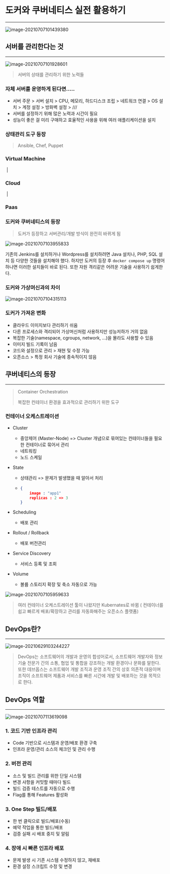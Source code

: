 # 도커와 쿠버네티스 실전 활용하기

---

![image-20210707101439380](도커와_쿠버네티스_실전_활용하기.assets/image-20210707101439380.png)

## 서버를 관리한다는 것

---

![image-20210707101928601](도커와_쿠버네티스_실전_활용하기.assets/image-20210707101928601.png)

> 서버의 상태를 관리하기 위한 노력들



### 자체 서버를 운영하게 된다면.....

* 서버 주문 > 서버 설치  > CPU, 메모리, 하드디스크 조립 > 네트워크 연결 > OS 설치 > 계정 설정 > 방화벽 설정 > ///
* 서버를 설정하기 위해 많은 노력과 시간이 필요
* 성능이 좋은 걸 미리 구매하고 효율적인 사용을 위해 여러 애플리케이션을 설치



### 상태관리 도구 등장

> Ansible, Chef, Puppet



### Virtual Machine

​	|

### Cloud

​	|

### Paas



### 도커와 쿠버네티스의 등장

> 도커가 등장하고 서버관리/개발 방식이 완전히 바뀌게 됨

![image-20210707103955833](도커와_쿠버네티스_실전_활용하기.assets/image-20210707103955833.png)

기존의 Jenkins를 설치하거나 Wordpress를 설치하려면 Java 설치나, PHP, SQL 설치 등 다양한 것들을 설치해야 했다. 하지만 도커의 등장 후 `docker compose up` 명령어 하나면 이러한 설치들이 바로 된다. 또한 자원 격리같은 어려운 기술을 사용하기 쉽게한다.



### 도커와 가상머신과의 차이

![image-20210707104315113](도커와_쿠버네티스_실전_활용하기.assets/image-20210707104315113.png)

### 도커가 가져온 변화

* 클라우드 이미지보다 관리하기 쉬움
* 다른 프로세스와 격리되어 가상머신처럼 사용하지만 성능저하가 거의 없음
* 복잡한 기술(namespace, cgroups, network, ...)을 몰라도 사용할 수 있음
* 이미지 빌드 기록이 남음
* 코드와 설정으로 관리 > 재현 및 수정 가능
* 오픈소스 > 특정 회사 기술에 종속적이지 않음





## 쿠버네티스의 등장

---

> Container Orchestration
>
> 복잡한 컨테이너 환경을 효과적으로 관리하기 위한 도구

### 컨테이너 오케스트레이션

* Cluster

  * 중앙제어 (Master-Node) => Cluster 개념으로 묶여있는 컨테이너들을 필요한 컨테이너로 묶어서 관리
  * 네트워킹
  * 노드 스케일

* State

  * 상태관리 => 문제가 발생했을 때 알아서 처리

  * ```json
    {
        image : "app1"
        replicas : 2 => 3
    }
    ```

* Scheduling

  * 배포 관리

* Rollout / Rollback

  * 배포 버전관리

* Service Discovery

  * 서비스 등록 및 조회

* Volume

  * 볼륨 스토리지 확장 및 축소 자동으로 가능

![image-20210707105959633](도커와_쿠버네티스_실전_활용하기.assets/image-20210707105959633.png)

> 여러 컨테이너 오케스트레이션 툴이 나왔지만 Kubernates로 바뀜 ( 컨테이너를 쉽고 빠르게 배포/확장하고 관리를 자동화해주는 오픈소스 플랫폼)



## DevOps란?

---

![image-20210629103244227](도커와_쿠버네티스_실전_활용하기.assets/image-20210629103244227-1625705335649.png)

> DevOps는 소프트웨어의 개발과 운영의 합성어로서, 소프트웨어 개발자와 정보기술 전문가 간의 소통, 협업 및 통합을 강조하는 개발 환경이나 문화를 말한다. 또한 데브옵스는 소프트웨어 개발 조직과 운영 조직 간의 상호 의존적 대응이며 조직이 소프트웨어 제품과 서비스를 빠른 시간에 개발 및 배포하는 것을 목적으로 한다.





## DevOps 역할

---

![image-20210707113619098](도커와_쿠버네티스_실전_활용하기.assets/image-20210707113619098.png)

### 1. 코드 기반 인프라 관리

* Code 기반으로 시스템과 운영/배포 환경 구축
* 인프라 운영/관리 소스의 체크인 및 관리 수행

### 2. 버전 관리

* 소스 및 빌드 관리를 위한 단일 시스템
* 변경 사항을 커밋할 때마다 빌드
* 빌드 검증 테스트를 자동으로 수행
* Flag를 통해 Features 활성화

### 3. One Step 빌드/배포

* 한 번 클릭으로 빌드/배포(수동)
* 예약 작업을 통한 빌드/배포
* 검증 실패 시 배포 중지 및 알림

### 4. 장애 시 빠른 인프라 배포

* 문제 발생 시 기존 시스템 수정하지 않고, 재배포
* 환경 설정 스크립트 수정 및 변경